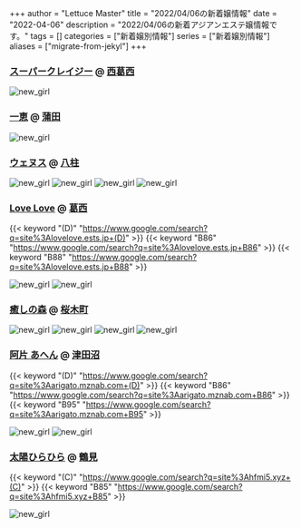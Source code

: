 +++
author = "Lettuce Master"
title = "2022/04/06の新着嬢情報"
date = "2022-04-06"
description = "2022/04/06の新着アジアンエステ嬢情報です。"
tags = []
categories = ["新着嬢別情報"]
series = ["新着嬢別情報"]
aliases = ["migrate-from-jekyl"]
+++
### [スーパークレイジー](https://deep-purple.jpn.vin/) @ [西葛西](/post/nishikasai)


![new_girl](https://deep-purple.jpn.vin/photos/sites/34/2020/09/2020092207315070.jpg_300X450.jpg)
### [一恵](http://kazue.me-es.com/) @ [蒲田](/post/kamata)


![new_girl](https://i.imgur.com/MGjvaLp.jpeg)
### [ウェヌス](https://ovenus.work/) @ [八柱](/post/yabashira)


![new_girl](https://ovenus.work/images/8.jpg)
![new_girl](https://ovenus.work/img/sizuka1.jpg)
![new_girl](https://ovenus.work/staff/sizuka.jpg)
![new_girl](https://ovenus.work/img/sizuka1.jpg)
### [Love Love](https://lovelove.ests.jp/) @ [葛西](/post/kasai)
{{< keyword "(D)" "https://www.google.com/search?q=site%3Alovelove.ests.jp+(D)" >}} {{< keyword "B86" "https://www.google.com/search?q=site%3Alovelove.ests.jp+B86" >}} {{< keyword "B88" "https://www.google.com/search?q=site%3Alovelove.ests.jp+B88" >}} 

![new_girl](https://lovelove.ests.jp/photos/sites/54/2022/04/2022040512412714-533x800.jpg)
![new_girl](https://lovelove.ests.jp/photos/sites/54/2022/04/2022040512412714.jpg_300X400.jpg)
### [癒しの森](http://healing-forest.work/) @ [桜木町](/post/sakuragicho)


![new_girl](https://i.imgur.com/jOLllN6.png)
![new_girl](https://i.imgur.com/x2L2rpl.png)
![new_girl](https://i.imgur.com/PP0sZVi.png)
![new_girl](https://i.imgur.com/ZJrhXm2.png)
### [阿片 あへん](http://arigato.mznab.com/) @ [津田沼](/post/tsudanuma)
{{< keyword "(D)" "https://www.google.com/search?q=site%3Aarigato.mznab.com+(D)" >}} {{< keyword "B86" "https://www.google.com/search?q=site%3Aarigato.mznab.com+B86" >}} {{< keyword "B95" "https://www.google.com/search?q=site%3Aarigato.mznab.com+B95" >}} 

![new_girl](https://i.imgur.com/t0aheNp.jpeg)
![new_girl](https://i.imgur.com/Kl4x8jg.jpeg)
### [太陽ひらひら](http://hfmi5.xyz/) @ [鶴見](/post/tsurumi)
{{< keyword "(C)" "https://www.google.com/search?q=site%3Ahfmi5.xyz+(C)" >}} {{< keyword "B85" "https://www.google.com/search?q=site%3Ahfmi5.xyz+B85" >}} 

![new_girl](https://i.imgur.com/6RrngYG.jpeg)
